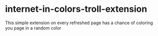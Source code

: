 # internet-in-colors-troll-extension
This simple extension on every refreshed page has a chance of coloring you page in a random color
